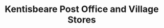 ---
title: "Kentisbeare Post Office and Village Stores"
url: /cullompton/kentisbeare-post-office-and-village-stores/
shop: convenience
---